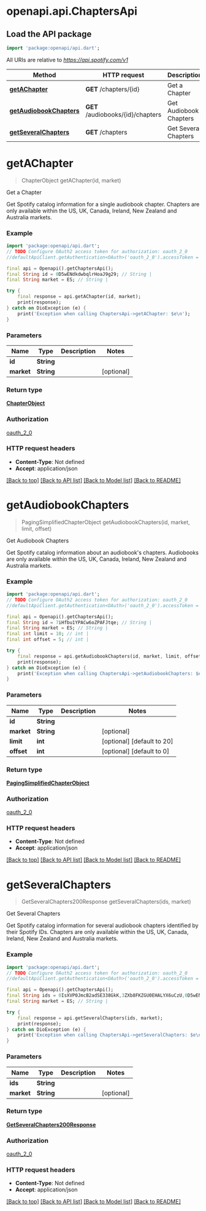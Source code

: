# openapi.api.ChaptersApi

## Load the API package
```dart
import 'package:openapi/api.dart';
```

All URIs are relative to *https://api.spotify.com/v1*

Method | HTTP request | Description
------------- | ------------- | -------------
[**getAChapter**](ChaptersApi.md#getachapter) | **GET** /chapters/{id} | Get a Chapter 
[**getAudiobookChapters**](ChaptersApi.md#getaudiobookchapters) | **GET** /audiobooks/{id}/chapters | Get Audiobook Chapters 
[**getSeveralChapters**](ChaptersApi.md#getseveralchapters) | **GET** /chapters | Get Several Chapters 


# **getAChapter**
> ChapterObject getAChapter(id, market)

Get a Chapter 

Get Spotify catalog information for a single audiobook chapter. Chapters are only available within the US, UK, Canada, Ireland, New Zealand and Australia markets. 

### Example
```dart
import 'package:openapi/api.dart';
// TODO Configure OAuth2 access token for authorization: oauth_2_0
//defaultApiClient.getAuthentication<OAuth>('oauth_2_0').accessToken = 'YOUR_ACCESS_TOKEN';

final api = Openapi().getChaptersApi();
final String id = 0D5wENdkdwbqlrHoaJ9g29; // String | 
final String market = ES; // String | 

try {
    final response = api.getAChapter(id, market);
    print(response);
} catch on DioException (e) {
    print('Exception when calling ChaptersApi->getAChapter: $e\n');
}
```

### Parameters

Name | Type | Description  | Notes
------------- | ------------- | ------------- | -------------
 **id** | **String**|  | 
 **market** | **String**|  | [optional] 

### Return type

[**ChapterObject**](ChapterObject.md)

### Authorization

[oauth_2_0](../README.md#oauth_2_0)

### HTTP request headers

 - **Content-Type**: Not defined
 - **Accept**: application/json

[[Back to top]](#) [[Back to API list]](../README.md#documentation-for-api-endpoints) [[Back to Model list]](../README.md#documentation-for-models) [[Back to README]](../README.md)

# **getAudiobookChapters**
> PagingSimplifiedChapterObject getAudiobookChapters(id, market, limit, offset)

Get Audiobook Chapters 

Get Spotify catalog information about an audiobook's chapters. Audiobooks are only available within the US, UK, Canada, Ireland, New Zealand and Australia markets. 

### Example
```dart
import 'package:openapi/api.dart';
// TODO Configure OAuth2 access token for authorization: oauth_2_0
//defaultApiClient.getAuthentication<OAuth>('oauth_2_0').accessToken = 'YOUR_ACCESS_TOKEN';

final api = Openapi().getChaptersApi();
final String id = 7iHfbu1YPACw6oZPAFJtqe; // String | 
final String market = ES; // String | 
final int limit = 10; // int | 
final int offset = 5; // int | 

try {
    final response = api.getAudiobookChapters(id, market, limit, offset);
    print(response);
} catch on DioException (e) {
    print('Exception when calling ChaptersApi->getAudiobookChapters: $e\n');
}
```

### Parameters

Name | Type | Description  | Notes
------------- | ------------- | ------------- | -------------
 **id** | **String**|  | 
 **market** | **String**|  | [optional] 
 **limit** | **int**|  | [optional] [default to 20]
 **offset** | **int**|  | [optional] [default to 0]

### Return type

[**PagingSimplifiedChapterObject**](PagingSimplifiedChapterObject.md)

### Authorization

[oauth_2_0](../README.md#oauth_2_0)

### HTTP request headers

 - **Content-Type**: Not defined
 - **Accept**: application/json

[[Back to top]](#) [[Back to API list]](../README.md#documentation-for-api-endpoints) [[Back to Model list]](../README.md#documentation-for-models) [[Back to README]](../README.md)

# **getSeveralChapters**
> GetSeveralChapters200Response getSeveralChapters(ids, market)

Get Several Chapters 

Get Spotify catalog information for several audiobook chapters identified by their Spotify IDs. Chapters are only available within the US, UK, Canada, Ireland, New Zealand and Australia markets. 

### Example
```dart
import 'package:openapi/api.dart';
// TODO Configure OAuth2 access token for authorization: oauth_2_0
//defaultApiClient.getAuthentication<OAuth>('oauth_2_0').accessToken = 'YOUR_ACCESS_TOKEN';

final api = Openapi().getChaptersApi();
final String ids = 0IsXVP0JmcB2adSE338GkK,3ZXb8FKZGU0EHALYX6uCzU,0D5wENdkdwbqlrHoaJ9g29; // String | 
final String market = ES; // String | 

try {
    final response = api.getSeveralChapters(ids, market);
    print(response);
} catch on DioException (e) {
    print('Exception when calling ChaptersApi->getSeveralChapters: $e\n');
}
```

### Parameters

Name | Type | Description  | Notes
------------- | ------------- | ------------- | -------------
 **ids** | **String**|  | 
 **market** | **String**|  | [optional] 

### Return type

[**GetSeveralChapters200Response**](GetSeveralChapters200Response.md)

### Authorization

[oauth_2_0](../README.md#oauth_2_0)

### HTTP request headers

 - **Content-Type**: Not defined
 - **Accept**: application/json

[[Back to top]](#) [[Back to API list]](../README.md#documentation-for-api-endpoints) [[Back to Model list]](../README.md#documentation-for-models) [[Back to README]](../README.md)

